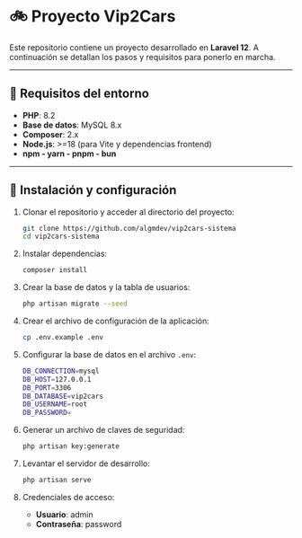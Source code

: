 # 🚲 Proyecto Vip2Cars

Este repositorio contiene un proyecto desarrollado en **Laravel 12**.
A continuación se detallan los pasos y requisitos para ponerlo en marcha.

---

## 🔧 Requisitos del entorno

- **PHP**: 8.2
- **Base de datos**: MySQL 8.x
- **Composer**: 2.x
- **Node.js**: >=18 (para Vite y dependencias frontend)
- **npm - yarn - pnpm - bun**

---

## 🧰 Instalación y configuración

1. Clonar el repositorio y acceder al directorio del proyecto:
   ```bash
   git clone https://github.com/algmdev/vip2cars-sistema
   cd vip2cars-sistema

2. Instalar dependencias:
   ```bash
   composer install
   ```

3. Crear la base de datos y la tabla de usuarios:
   ```bash
   php artisan migrate --seed
   ```

4. Crear el archivo de configuración de la aplicación:
   ```bash
   cp .env.example .env
   ```

5. Configurar la base de datos en el archivo `.env`:
   ```bash
   DB_CONNECTION=mysql
   DB_HOST=127.0.0.1
   DB_PORT=3306
   DB_DATABASE=vip2cars
   DB_USERNAME=root
   DB_PASSWORD=
   ```

6. Generar un archivo de claves de seguridad:
   ```bash
   php artisan key:generate
   ```

7. Levantar el servidor de desarrollo:
   ```bash
   php artisan serve
   ```

8. Credenciales de acceso:

   - **Usuario**: admin
   - **Contraseña**: password
